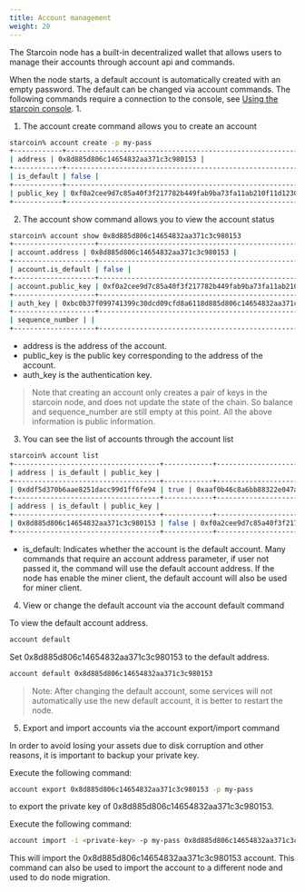 ```yaml
---
title: Account management
weight: 20
---
```


The Starcoin node has a built-in decentralized wallet that allows users to manage their accounts through account api and commands.

When the node starts, a default account is automatically created with an empty password. The default can be changed via account commands. The following commands require a connection to the console, see [Using the starcoin console](./console). 1.



1. The account create command allows you to create an account

```bash
starcoin% account create -p my-pass
+------------+--------------------------------------------------------------------+
| address | 0x8d885d806c14654832aa371c3c980153 |
+------------+--------------------------------------------------------------------+
| is_default | false |
+------------+--------------------------------------------------------------------+
| public_key | 0xf0a2cee9d7c85a40f3f217782b449fab9ba73fa11ab210f11d12305fdf57b908 |
+------------+--------------------------------------------------------------------+

```

2. The account show command allows you to view the account status

```bash
starcoin% account show 0x8d885d806c14654832aa371c3c980153
+--------------------+--------------------------------------------------------------------+
| account.address | 0x8d885d806c14654832aa371c3c980153 |
+--------------------+--------------------------------------------------------------------+
| account.is_default | false |
+--------------------+--------------------------------------------------------------------+
| account.public_key | 0xf0a2cee9d7c85a40f3f217782b449fab9ba73fa11ab210f11d12305fdf57b908 |
+--------------------+--------------------------------------------------------------------+
| auth_key | 0xbc0b37f099741399c30dcd09cfd8a6118d885d806c14654832aa371c3c980153 |
+--------------------+--------------------------------------------------------------------+
| sequence_number | |
+--------------------+--------------------------------------------------------------------+
```

- address is the address of the account.
- public_key is the public key corresponding to the address of the account.
- auth_key is the authentication key.

> Note that creating an account only creates a pair of keys in the starcoin node, and does not update the state of the chain. So balance and sequence_number are still empty at this point. All the above information is public information. 


3. You can see the list of accounts through the account list

```bash
starcoin% account list
+------------------------------------+------------+--------------------------------------------------------------------------------------------------------------------------------------+
| address | is_default | public_key |
+------------------------------------+------------+--------------------------------------------------------------------------------------------------------------------------------------+
| 0xddf5d370b6aae8251dacc99d1ff6fe94 | true | 0xaaf0b46c8a6bb88322e047aebdc90b0be7415583230d2dccff7b3fbe1fcfbfec |
+------------------------------------+------------+--------------------------------------------------------------------------------------------------------------------------------------+
| address | is_default | public_key |
+------------------------------------+------------+--------------------------------------------------------------------------------------------------------------------------------------+
| 0x8d885d806c14654832aa371c3c980153 | false | 0xf0a2cee9d7c85a40f3f217782b449fab9ba73fa11ab210f11d12305fdf57b908 |
+------------------------------------+------------+--------------------------------------------------------------------------------------------------------------------------------------+
```

- is_default: Indicates whether the account is the default account. Many commands that require an account address parameter, if user not passed it, the command will use the default account address. If the node has enable the miner client, the default account will also be used for miner client.

4. View or change the default account via the account default command

To view the default account address.

```bash
account default
```
Set 0x8d885d806c14654832aa371c3c980153 to the default address.
```bash
account default 0x8d885d806c14654832aa371c3c980153
```

> Note: After changing the default account, some services will not automatically use the new default account, it is better to restart the node.

5. Export and import accounts via the account export/import command

In order to avoid losing your assets due to disk corruption and other reasons, it is important to backup your private key.

Execute the following command: 
```bash
account export 0x8d885d806c14654832aa371c3c980153 -p my-pass
```
to export the private key of 0x8d885d806c14654832aa371c3c980153.

Execute the following command:

```bash
account import -i <private-key> -p my-pass 0x8d885d806c14654832aa371c3c980153
```

This will import the 0x8d885d806c14654832aa371c3c980153 account. This command can also be used to import the account to a different node and used to do node migration.
